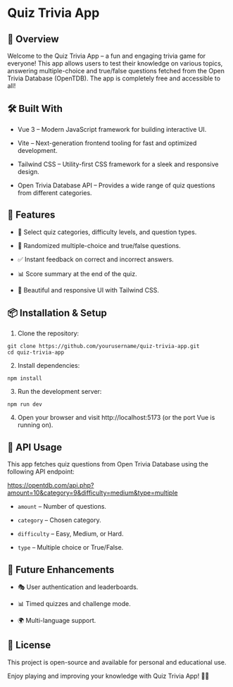 # Quiz Trivia App


## 🚀 Overview
Welcome to the Quiz Trivia App – a fun and engaging trivia game for everyone! This app allows users to test their knowledge on various topics, answering multiple-choice and true/false questions fetched from the Open Trivia Database (OpenTDB). The app is completely free and accessible to all!

## 🛠️ Built With

- Vue 3 – Modern JavaScript framework for building interactive UI.

- Vite – Next-generation frontend tooling for fast and optimized development.  

- Tailwind CSS – Utility-first CSS framework for a sleek and responsive design.

- Open Trivia Database API – Provides a wide range of quiz questions from different categories.

## 🌟 Features

- 🎯 Select quiz categories, difficulty levels, and question types.

- 🔀 Randomized multiple-choice and true/false questions.

- ✅ Instant feedback on correct and incorrect answers.

- 📊 Score summary at the end of the quiz.

- 🎨 Beautiful and responsive UI with Tailwind CSS.

## 📦 Installation & Setup

1. Clone the repository:
````
git clone https://github.com/yourusername/quiz-trivia-app.git
cd quiz-trivia-app
````

2. Install dependencies:

```
npm install
````

3. Run the development server:
````
npm run dev
````

4. Open your browser and visit http://localhost:5173 (or the port Vue is running on).

## 🔗 API Usage

This app fetches quiz questions from Open Trivia Database using the following API endpoint:

https://opentdb.com/api.php?amount=10&category=9&difficulty=medium&type=multiple

- `amount` – Number of questions.

- `category` – Chosen category.

- `difficulty` – Easy, Medium, or Hard.

- `type` – Multiple choice or True/False.

## 📌 Future Enhancements

- 🎭 User authentication and leaderboards.

- 📊 Timed quizzes and challenge mode.

- 🌍 Multi-language support.

## 📜 License

This project is open-source and available for personal and educational use.

Enjoy playing and improving your knowledge with Quiz Trivia App! 🚀🎉